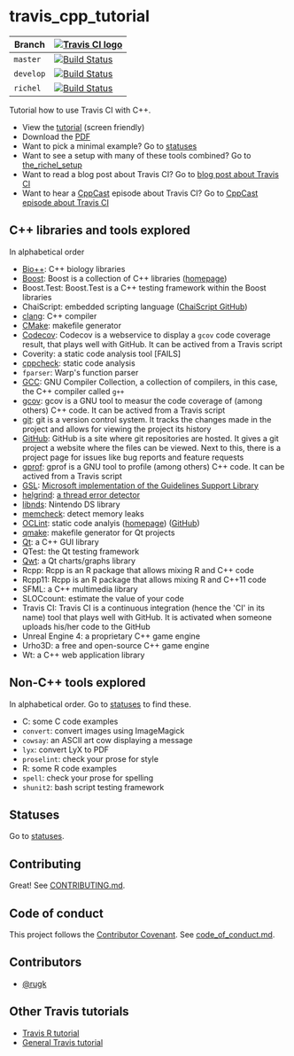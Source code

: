 # travis_cpp_tutorial

Branch   |[![Travis CI logo](TravisCI.png)](https://travis-ci.org)                                                                                                    
---------|------------------------------------------------------------------------------------------------------------------------------------------------------------
`master` |[![Build Status](https://travis-ci.org/richelbilderbeek/travis_cpp_tutorial.svg?branch=master)](https://travis-ci.org/richelbilderbeek/travis_cpp_tutorial)
`develop`|[![Build Status](https://travis-ci.org/richelbilderbeek/travis_cpp_tutorial.svg?branch=develop)](https://travis-ci.org/richelbilderbeek/travis_cpp_tutorial)
`richel` |[![Build Status](https://travis-ci.org/richelbilderbeek/travis_cpp_tutorial.svg?branch=richel)](https://travis-ci.org/richelbilderbeek/travis_cpp_tutorial)

Tutorial how to use Travis CI with C++.

 * View the [tutorial](tutorial.md) (screen friendly)
 * Download the [PDF](travis_cpp_tutorial.pdf)
 * Want to pick a minimal example? Go to [statuses](statuses.md) 
 * Want to see a setup with many of these tools combined? Go to [the_richel_setup](https://github.com/richelbilderbeek/the_richel_setup)
 * Want to read a blog post about Travis CI? Go to [blog post about Travis CI](https://arne-mertz.de/2017/04/continuous-integration-travis-ci)
 * Want to hear a [CppCast](https://cppcast.com) episode about Travis CI? Go to [CppCast episode about Travis CI](http://cppcast.com/2017/06/richel-bilderbeek/)

## C++ libraries and tools explored

In alphabetical order

 * [Bio++](https://github.com/richelbilderbeek/cpp/blob/master/content/CppBpp.md): C++ biology libraries 
 * [Boost](https://github.com/richelbilderbeek/cpp/blob/master/content/CppBoost.md): Boost is a collection of C++ libraries ([homepage](http://www.boost.org/))
 * Boost.Test: Boost.Test is a C++ testing framework within the Boost libraries
 * ChaiScript: embedded scripting language ([ChaiScript GitHub](https://github.com/ChaiScript/ChaiScript))
 * [clang](https://github.com/richelbilderbeek/cpp/blob/master/content/CppClang.md): C++ compiler
 * [CMake](https://github.com/richelbilderbeek/cpp/blob/master/content/CppCmake.md): makefile generator
 * [Codecov](https://github.com/richelbilderbeek/cpp/blob/master/content/CppCodecov.md): Codecov is a webservice to display a `gcov` code coverage result, that plays well with GitHub. It can be actived from a Travis script
 * Coverity: a static code analysis tool [FAILS]
 * [cppcheck](https://github.com/richelbilderbeek/cpp/blob/master/content/CppCppcheck.md): static code analysis
 * `fparser`: Warp's function parser
 * [GCC](https://github.com/richelbilderbeek/cpp/blob/master/content/CppGcc.md): GNU Compiler Collection, a collection of compilers, in this case, the C++ compiler called `g++`
 * [gcov](https://github.com/richelbilderbeek/cpp/blob/master/content/CppGcov.md): gcov is a GNU tool to measur the code coverage of (among others) C++ code. It can be actived from a Travis script
 * [git](https://github.com/richelbilderbeek/cpp/blob/master/content/CppGit.md): git is a version control system. It tracks the changes made in the project and allows for viewing the project its history
 * [GitHub](https://github.com/richelbilderbeek/cpp/blob/master/content/CppGitHub.md): GitHub is a site where git repositories are hosted. It gives a git project a website where the files can be viewed. Next to this, there is a project page for issues like bug reports and feature requests
 * [gprof](https://github.com/richelbilderbeek/cpp/blob/master/content/CppGprof.md): gprof is a GNU tool to profile (among others) C++ code. It can be actived from a Travis script
 * [GSL](https://github.com/richelbilderbeek/cpp/blob/master/content/CppGsl.md): [Microsoft implementation of the Guidelines Support Library](https://github.com/Microsoft/GSL)
 * [helgrind](https://github.com/richelbilderbeek/cpp/blob/master/content/CppHelgrind.md): [a thread error detector](http://valgrind.org/docs/manual/hg-manual.html)
 * [libnds](https://github.com/richelbilderbeek/cpp/blob/master/content/CppLibNds.md): Nintendo DS library
 * [memcheck](https://github.com/richelbilderbeek/cpp/blob/master/content/CppMemcheck.md): detect memory leaks
 * [OCLint](https://github.com/richelbilderbeek/cpp/blob/master/content/CppOclint.md): static code analyis ([homepage](http://oclint.org/)) ([GitHub](https://github.com/oclint/oclint))
 * [qmake](https://github.com/richelbilderbeek/cpp/blob/master/content/CppQmake.md): makefile generator for Qt projects
 * [Qt](https://github.com/richelbilderbeek/cpp/blob/master/content/CppQt.md): a C++ GUI library
 * QTest: the Qt testing framework
 * [Qwt](https://github.com/richelbilderbeek/cpp/blob/master/content/CppQwt.md): a Qt charts/graphs library
 * Rcpp: Rcpp is an R package that allows mixing R and C++ code
 * Rcpp11: Rcpp is an R package that allows mixing R and C++11 code
 * SFML: a C++ multimedia library
 * SLOCcount: estimate the value of your code
 * Travis CI: Travis CI is a continuous integration (hence the 'CI' in its name) tool that plays well with GitHub. It is activated when someone uploads his/her code to the GitHub
 * Unreal Engine 4: a proprietary C++ game engine
 * Urho3D: a free and open-source C++ game engine
 * Wt: a C++ web application library

## Non-C++ tools explored

In alphabetical order. Go to [statuses](statuses.md) to find these.

 * C: some C code examples
 * `convert`: convert images using ImageMagick
 * `cowsay`: an ASCII art cow displaying a message
 * `lyx`: convert LyX to PDF
 * `proselint`: check your prose for style
 * R: some R code examples
 * `spell`: check your prose for spelling
 * `shunit2`: bash script testing framework

## Statuses

Go to [statuses](statuses.md).

## Contributing 

Great! See [CONTRIBUTING.md](CONTRIBUTING.md).

## Code of conduct

This project follows the [Contributor Covenant](http://contributor-covenant.org). See [code_of_conduct.md](code_of_conduct.md).

## Contributors

 * [@rugk](https://github.com/rugk)

## Other Travis tutorials

 * [Travis R tutorial](https://github.com/richelbilderbeek/travis_r_tutorial)
 * [General Travis tutorial](https://github.com/richelbilderbeek/travis_tutorial)
